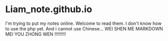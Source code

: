 # Liam_note.github.io
I'm trying to put my notes online.
Welcome to read them.
I don't know how to use the php yet.
And i cannot use Chinese...
WEI SHEN ME MARKDOWN MEI YOU ZHONG WEN !!!!!!!!!
